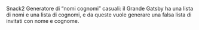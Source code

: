Snack2
Generatore di “nomi cognomi” casuali: il Grande Gatsby ha  una lista di nomi e una lista di cognomi, e da queste vuole generare una falsa lista di invitati con nome e cognome.